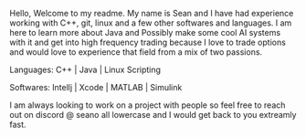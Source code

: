 Hello, Welcome to my readme. My name is Sean and I have had experience working with C++, git, linux and a few other softwares and languages. I am here to learn more about Java and Possibly make some cool AI systems with it and get into high frequency trading because I love to trade options and would love to experience that field from a mix of two passions. 

Languages:
C++ | Java | Linux Scripting

Softwares:
Intellj | Xcode | MATLAB | Simulink

I am always looking to work on a project with people so feel free to reach out on discord @ seano all lowercase and I would get back to you extreamly fast. 

<!---
Seano9090/Seano9090 is a ✨ special ✨ repository because its `README.md` (this file) appears on your GitHub profile.
You can click the Preview link to take a look at your changes.
--->
